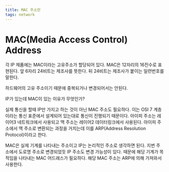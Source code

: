 ```yaml
---
title: MAC 주소란
tags: network
---
```


# MAC(Media Access Control) Address

각 IP 제품에는 MAC이라는 고유주소가 할당되어 있다. MAC은 12자리의 16진수로 표현된다. 앞 6자리 24비트는 제조사를 뜻한다. 뒤 24비트는 제조사가 붙이는 일련번호를 말한다.

하드웨어의 고유 주소이기 때문에 중복되거나 변경되어서는 안된다.

IP가 있는데 MAC이 있는 이유가 무엇인가?

실제 통신을 할때 IP만 가지고 하는 것이 아닌 MAC 주소도 필요하다. 이는 OSI 7 계층이라는 통신 표준에서 설계되어 있는대로 통신이 진행되기 때문이다. 아이피 주소는 레이어3 네트워크에서 사용되고 맥 주소는 레이어2 데이터링크에서 사용된다. 아이피 주소에서 맥 주소로 변환되는 과정을 거치는데 이를 ARP(Address Resolution Protocol)이라고 한다.

MAC은 실제 기계를 나타내는 주소이고 IP는 논리적인 주소로 생각하면 된다. 지번 주소에서 도로명 주소로 변경되었듯 IP 주소도 변경 가능성이 있다. 때문에 해당 기계가 목적임을 나타내는 MAC 어드래스가 필요하다. 해당 MAC 주소는 ARP에 의해 가져와서 사용한다.